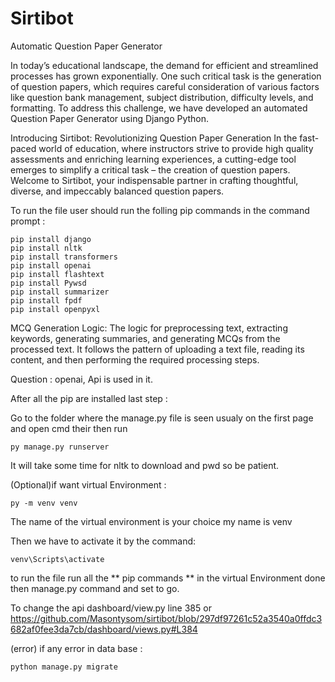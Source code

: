 # Sirtibot
Automatic Question Paper Generator

In today’s educational landscape, the demand for efficient and streamlined processes has grown exponentially. One such critical task is the generation of question papers, which requires careful consideration of various factors like question bank management, subject distribution, difficulty levels, and formatting. To address this challenge, we have developed an automated Question Paper Generator using Django Python. 

Introducing Sirtibot: Revolutionizing Question Paper Generation
In the fast-paced world of education, where instructors strive to provide high quality assessments and enriching learning experiences, a cutting-edge tool emerges to simplify a critical task – the creation of question papers. 
Welcome to Sirtibot, your indispensable partner in crafting thoughtful, diverse, and impeccably balanced question papers.

To run the file user should run the folling pip commands in the command prompt : 
```
pip install django
pip install nltk
pip install transformers
pip install openai
pip install flashtext
pip install Pywsd
pip install summarizer
pip install fpdf
pip install openpyxl
```

MCQ Generation Logic: The logic for preprocessing text, extracting keywords, generating summaries, and generating MCQs from the processed text. It follows the pattern of uploading a text file, reading its content, and then performing the required processing steps.

Question : openai, Api is used in it.

After all the pip are installed last step :

Go to the folder where the manage.py file is seen usualy on the first page and open cmd their then run 
```
py manage.py runserver
```

It will take some time for nltk to download and pwd so be patient.


(Optional)if want virtual Environment :
  ```
  py -m venv venv
  ```
  The name of the virtual environment is your choice my name is venv
  
  
  Then we have to activate it by the command:
  ```
  venv\Scripts\activate
  ```
  to run the file run all the ** pip commands ** in the virtual Environment 
  done then manage.py command and set to go.


To change the api dashboard/view.py line 385  or https://github.com/Masontysom/sirtibot/blob/297df97261c52a3540a0ffdc3682af0fee3da7cb/dashboard/views.py#L384

(error)
if any error in data base :
```
python manage.py migrate
```

